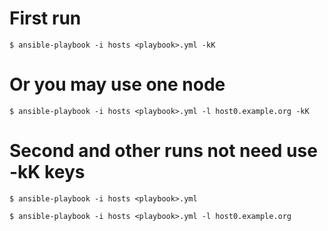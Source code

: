 First run
=========

    $ ansible-playbook -i hosts <playbook>.yml -kK

Or you may use one node
=======================

    $ ansible-playbook -i hosts <playbook>.yml -l host0.example.org -kK

Second and other runs not need use -kK keys
===========================================

    $ ansible-playbook -i hosts <playbook>.yml

    $ ansible-playbook -i hosts <playbook>.yml -l host0.example.org
